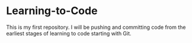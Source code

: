 # Learning-to-Code

This is my first repository. I will be pushing and committing code from the earliest stages of learning to code starting with Git.
